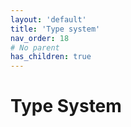 ```yaml
---
layout: 'default'
title: 'Type system'
nav_order: 18
# No parent
has_children: true
---
```


# Type System
